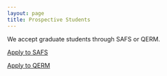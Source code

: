 ```yaml
---
layout: page
title: Prospective Students
---
```


We accept graduate students through SAFS or QERM.



[Apply to SAFS](https://fish.uw.edu/students/graduate-program/prepare-apply/)

[Apply to QERM](https://quantitative.uw.edu/graduate/how-to-apply/)